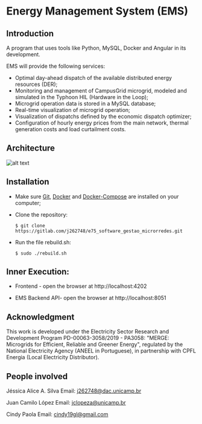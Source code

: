 # Energy Management System (EMS)

## Introduction
A program that uses tools like Python, MySQL, Docker and Angular in its development.

EMS will provide the following services:
* Optimal day-ahead dispatch of the available distributed energy resources (DER);
* Monitoring and management of CampusGrid microgrid, modeled and simulated in the Typhoon HIL (Hardware in the Loop);
* Microgrid operation data is stored in a MySQL database;
* Real-time visualization of microgrid operation;
* Visualization of dispatchs defined by the economic dispatch optimizer;
* Configuration of hourly energy prices from the main network, thermal generation costs and load curtailment costs.
    
## Architecture

![alt text](https://labrei.dsce.fee.unicamp.br:6498/merge/e75_software_gestao_microrredes/-/raw/master/arquitetura.PNG)

## Installation

- Make sure [Git](https://git-scm.com/downloads), [Docker](https://docs.docker.com/get-docker/) and [Docker-Compose](https://docs.docker.com/compose/install/) are installed on your computer;

- Clone the repository:

    `$ git clone https://gitlab.com/j262748/e75_software_gestao_microrredes.git`

- Run the file rebuild.sh:

    `$ sudo ./rebuild.sh`

## Inner Execution:

- Frontend - open the browser at http://localhost:4202

- EMS Backend API- open the browser at http://localhost:8051


## Acknowledgment
This work is developed under the Electricity Sector Research and Development Program PD-00063-3058/2019 - PA3058: "MERGE: Microgrids for Efficient, Reliable and Greener Energy", regulated by the National Electricity Agency (ANEEL in Portuguese), in partnership with CPFL Energia (Local Electricity Distributor).


## People involved
Jéssica Alice A. Silva
Email: j262748@dac.unicamp.br

Juan Camilo López
Email: jclopeza@unicamp.br

Cindy Paola
Email: cindy19gl@gmail.com 




